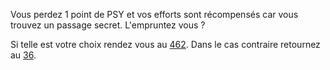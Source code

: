 Vous perdez 1 point de PSY et vos efforts sont récompensés car vous trouvez un passage secret. L'empruntez vous ?

Si telle est votre choix rendez vous au [462](462). Dans le cas contraire retournez au [36](36).